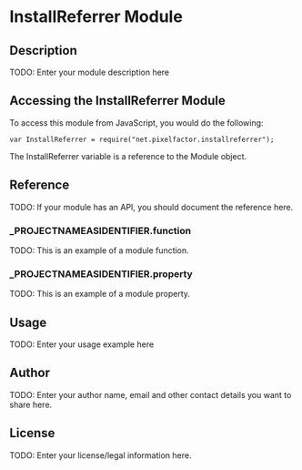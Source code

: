 # InstallReferrer Module

## Description

TODO: Enter your module description here

## Accessing the InstallReferrer Module

To access this module from JavaScript, you would do the following:

	var InstallReferrer = require("net.pixelfactor.installreferrer");

The InstallReferrer variable is a reference to the Module object.	

## Reference

TODO: If your module has an API, you should document
the reference here.

### ___PROJECTNAMEASIDENTIFIER__.function

TODO: This is an example of a module function.

### ___PROJECTNAMEASIDENTIFIER__.property

TODO: This is an example of a module property.

## Usage

TODO: Enter your usage example here

## Author

TODO: Enter your author name, email and other contact
details you want to share here. 

## License

TODO: Enter your license/legal information here.
